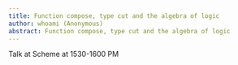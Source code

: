 ```yaml
---
title: Function compose, type cut and the algebra of logic
author: whoami (Anonymous)
abstract: Function compose, type cut and the algebra of logic
---
```


Talk at Scheme at 1530-1600 PM
